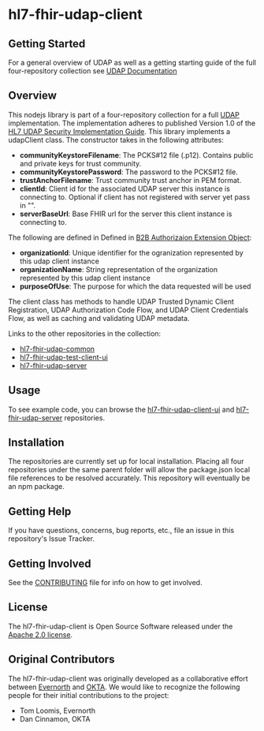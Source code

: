 # hl7-fhir-udap-client

## Getting Started

For a general overview of UDAP as well as a getting starting guide of the full four-repository collection see [UDAP Documentation](https://github.com/Evernorth/hl7-fhir-udap-docs#readme)

## Overview

This nodejs library is part of a four-repository collection for a full [UDAP](https://www.udap.org/) implementation. The implementation adheres to published Version 1.0 of the [HL7 UDAP Security Implementation Guide](http://hl7.org/fhir/us/udap-security/STU1/). This library implements a udapClient class. The constructor takes in the following attributes:
- **communityKeystoreFilename**: The PCKS#12 file (.p12). Contains public and private keys for trust community.
- **communityKeystorePassword**: The password to the PCKS#12 file.
- **trustAnchorFilename**: Trust community trust anchor in PEM format.
- **clientId**: Client id for the associated UDAP server this instance is connecting to. Optional if client has not registered with server yet pass in "".
- **serverBaseUrl**: Base FHIR url for the server this client instance is connecting to.

The following are defined in Defined in [B2B Authorizaion Extension Object](http://hl7.org/fhir/us/udap-security/STU1/b2b.html#b2b-authorization-extension-object):

- **organizationId**: Unique identifier for the ogranization represented by this udap client instance
- **organizationName**: String representation of the organization represented by this udap client instance
- **purposeOfUse**: The purpose for which the data requested will be used

The client class has methods to handle UDAP Trusted Dynamic Client Registration, UDAP Authorization Code Flow, and UDAP Client Credentials Flow, as well as caching and validating UDAP metadata.

Links to the other repositories in the collection:
- [hl7-fhir-udap-common](https://github.com/Evernorth/hl7-fhir-udap-common#readme)
- [hl7-fhir-udap-test-client-ui](https://github.com/Evernorth/hl7-fhir-udap-test-client-ui#readme)
- [hl7-fhir-udap-server](https://github.com/Evernorth/hl7-fhir-udap-server#readme)

## Usage

To see example code, you can browse the [hl7-fhir-udap-client-ui](https://github.com/Evernorth/hl7-fhir-udap-client-ui#readme) and [hl7-fhir-udap-server](https://github.com/Evernorth/hl7-fhir-udap-server#readme) repositories.

## Installation

The repositories are currently set up for local installation. Placing all four repositories under the same parent folder will allow the package.json local file references to be resolved accurately. This repository will eventually be an npm package.

## Getting Help

If you have questions, concerns, bug reports, etc.,  file an issue in this repository's Issue Tracker.

## Getting Involved

See the [CONTRIBUTING](CONTRIBUTING.md) file for info on how to get involved.

## License

The hl7-fhir-udap-client is Open Source Software released under the [Apache 2.0 license](https://www.apache.org/licenses/LICENSE-2.0.html).

## Original Contributors

The hl7-fhir-udap-client was originally developed as a collaborative effort between [Evernorth](https://www.evernorth.com/) and [OKTA](https://www.okta.com/). We would like to recognize the following people for their initial contributions to the project: 
 - Tom Loomis, Evernorth
 - Dan Cinnamon, OKTA